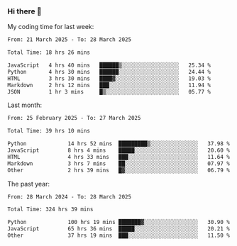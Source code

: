 ### Hi there 👋

My coding time for last week:

<!--START_SECTION:week-->

```txt
From: 21 March 2025 - To: 28 March 2025

Total Time: 18 hrs 26 mins

JavaScript   4 hrs 40 mins   ██████▒░░░░░░░░░░░░░░░░░░   25.34 %
Python       4 hrs 30 mins   ██████░░░░░░░░░░░░░░░░░░░   24.44 %
HTML         3 hrs 30 mins   ████▓░░░░░░░░░░░░░░░░░░░░   19.03 %
Markdown     2 hrs 12 mins   ███░░░░░░░░░░░░░░░░░░░░░░   11.94 %
JSON         1 hr 3 mins     █▒░░░░░░░░░░░░░░░░░░░░░░░   05.77 %
```

<!--END_SECTION:week-->

Last month:

<!--START_SECTION:month-->

```txt
From: 25 February 2025 - To: 27 March 2025

Total Time: 39 hrs 10 mins

Python             14 hrs 52 mins  █████████▒░░░░░░░░░░░░░░░   37.98 %
JavaScript         8 hrs 4 mins    █████░░░░░░░░░░░░░░░░░░░░   20.60 %
HTML               4 hrs 33 mins   ███░░░░░░░░░░░░░░░░░░░░░░   11.64 %
Markdown           3 hrs 7 mins    ██░░░░░░░░░░░░░░░░░░░░░░░   07.97 %
Other              2 hrs 39 mins   █▓░░░░░░░░░░░░░░░░░░░░░░░   06.79 %
```

<!--END_SECTION:month-->

The past year:

<!--START_SECTION:year-->

```txt
From: 28 March 2024 - To: 28 March 2025

Total Time: 324 hrs 39 mins

Python             100 hrs 19 mins ███████▓░░░░░░░░░░░░░░░░░   30.90 %
JavaScript         65 hrs 36 mins  █████░░░░░░░░░░░░░░░░░░░░   20.21 %
Other              37 hrs 19 mins  ███░░░░░░░░░░░░░░░░░░░░░░   11.50 %
```

<!--END_SECTION:year-->
